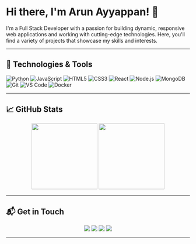 # Hi there, I'm Arun Ayyappan! 👋
<!--
![Welcome Banner](https://user-images.githubusercontent.com/Arun-Ayyappan/welcome-banner.png)
-->
I'm a Full Stack Developer with a passion for building dynamic, responsive web applications and working with cutting-edge technologies. Here, you'll find a variety of projects that showcase my skills and interests.

<!--
- 👋 Hi, I’m @Arun-Ayyappan
- 👀 I’m interested in Full Stack Web Development
- 🌱 Self taught developer
- 💞️ I’m always learning new things quickly
-->
---

## 🔧 Technologies & Tools

![Python](https://img.shields.io/badge/-Python-333?style=flat&logo=python)
![JavaScript](https://img.shields.io/badge/-JavaScript-333?style=flat&logo=javascript)
![HTML5](https://img.shields.io/badge/-HTML5-333?style=flat&logo=html5)
![CSS3](https://img.shields.io/badge/-CSS3-333?style=flat&logo=css3)
![React](https://img.shields.io/badge/-React-333?style=flat&logo=react)
![Node.js](https://img.shields.io/badge/-Node.js-333?style=flat&logo=node.js)
![MongoDB](https://img.shields.io/badge/-MongoDB-333?style=flat&logo=mongodb)
![Git](https://img.shields.io/badge/-Git-333?style=flat&logo=git)
![VS Code](https://img.shields.io/badge/-VS%20Code-333?style=flat&logo=visual-studio-code)
![Docker](https://img.shields.io/badge/-Docker-333?style=flat&logo=docker)


---

## 📈 GitHub Stats

<p align="center">
  <img height="180em" src="https://github-readme-stats.vercel.app/api?username=Arun-Ayyappan&show_icons=true&hide_border=true&theme=radical" />
  <img height="180em" src="https://github-readme-stats.vercel.app/api/top-langs/?username=Arun-Ayyappan&hide=html&hide_border=true&theme=radical&layout=compact" />
</p>

<!---
---
## 📂 Projects

### [Project Name](https://github.com/yourusername/project-name)
![Tech Stack](https://img.shields.io/badge/-Tech%20Stack-333?style=flat&logo=tech-stack-logo)
[Short Description]

### [Project Name](https://github.com/yourusername/project-name)
![Tech Stack](https://img.shields.io/badge/-Tech%20Stack-333?style=flat&logo=tech-stack-logo)
[Short Description]

--->
---

## 📬 Get in Touch

<p align="center">
  <a href="https://www.linkedin.com/in/arun-ayyappan-050a0b210"><img src="https://img.shields.io/badge/LinkedIn-0077B5?style=for-the-badge&logo=linkedin&logoColor=white"/></a>
  <a href="https://x.com/ArunAyy68952760"><img src="https://img.shields.io/badge/Twitter-1DA1F2?style=for-the-badge&logo=twitter&logoColor=white"/></a>
  <a href="https://www.instagram.com/_arunayyappan_?igsh=MWdmbXJ5cHZrcDl0aA=="><img src="https://img.shields.io/badge/Instagram-E4405F?style=for-the-badge&logo=instagram&logoColor=white"/></a>
  <a href="mailto:arunayyappan644@example.com"><img src="https://img.shields.io/badge/Email-D14836?style=for-the-badge&logo=gmail&logoColor=white"/></a>
</p>


---

<!---
Arun-Ayyappan/Arun-Ayyappan is a ✨ special ✨ repository because its `README.md` (this file) appears on your GitHub profile.
You can click the Preview link to take a look at your changes.
--->
